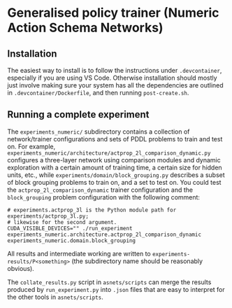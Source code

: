 # Generalised policy trainer (Numeric Action Schema Networks)

## Installation

The easiest way to install is to follow the instructions under `.devcontainer`,
especially if you are using VS Code. Otherwise installation should mostly just
involve making sure your system has all the dependencies are outlined in
`.devcontainer/Dockerfile`, and then running `post-create.sh`.

## Running a complete experiment

The `experiments_numeric/` subdirectory contains a collection of network/trainer
configurations and sets of PDDL problems to train and test on. For example,
`experiments_numeric/architecture/actprop_2l_comparison_dynamic.py` configures a
three-layer network using comparison modules and dynamic exploration with a 
certain amount of training time, a certain size for hidden units, etc.,
while `experiments/domain/block_grouping.py` describes a subset of block
grouping problems to train on, and a set to test on. You could test the
`actprop_2l_comparison_dynamic` trainer configuration and the `block_grouping`
problem configuration with the following comment:

```
# experiments.actprop_3l is the Python module path for experiments/actprop_3l.py;
# likewise for the second argument.
CUDA_VISIBLE_DEVICES="" ./run_experiment experiments_numeric.architecture.actprop_2l_comparison_dynamic experiments_numeric.domain.block_grouping
```

All results and intermediate working are written to
`experiments-results/P<something>` (the subdirectory name should be reasonably
obvious).

The `collate_results.py` script in `asnets/scripts` can merge the results
produced by `run_experiment.py` into `.json` files that are easy to interpret
for the other tools in `asnets/scripts`.
